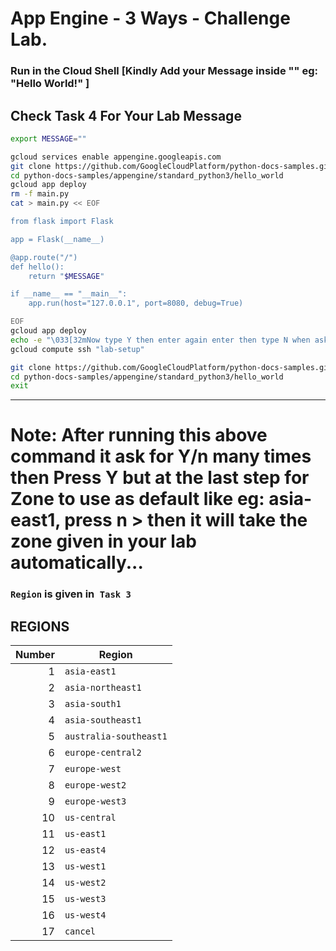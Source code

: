 # App Engine - 3 Ways - Challenge Lab.
### Run in the Cloud Shell [Kindly Add your Message inside "" eg: "Hello World!" ]

## **Check Task 4 For Your Lab Message**

```bash
export MESSAGE=""
```
```bash
gcloud services enable appengine.googleapis.com
git clone https://github.com/GoogleCloudPlatform/python-docs-samples.git
cd python-docs-samples/appengine/standard_python3/hello_world
gcloud app deploy
rm -f main.py
cat > main.py << EOF

from flask import Flask

app = Flask(__name__)

@app.route("/")
def hello():
    return "$MESSAGE"

if __name__ == "__main__":
    app.run(host="127.0.0.1", port=8080, debug=True)

EOF
gcloud app deploy
echo -e "\033[32mNow type Y then enter again enter then type N when asked\033[0m"
gcloud compute ssh "lab-setup"
```
```bash
git clone https://github.com/GoogleCloudPlatform/python-docs-samples.git
cd python-docs-samples/appengine/standard_python3/hello_world
exit
```
____
# Note: After running this above command it ask for Y/n many times then Press Y but at the last step for Zone to use as default like eg: asia-east1, press n > then it will take the zone given in your lab automatically...

### `Region` is given in` Task 3`

## REGIONS

| Number | Region               |
|-------:|----------------------|
| 1      | `asia-east1`         |
| 2      | `asia-northeast1`    |
| 3      | `asia-south1`        |
| 4      | `asia-southeast1`    |
| 5      | `australia-southeast1` |
| 6      | `europe-central2`    |
| 7      | `europe-west`        |
| 8      | `europe-west2`       |
| 9      | `europe-west3`       |
| 10     | `us-central`         |
| 11     | `us-east1`           |
| 12     | `us-east4`           |
| 13     | `us-west1`           |
| 14     | `us-west2`           |
| 15     | `us-west3`           |
| 16     | `us-west4`           |
| 17     | `cancel`             |
